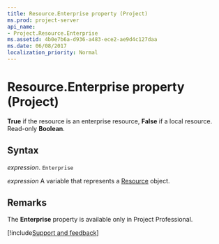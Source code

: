 ```yaml
---
title: Resource.Enterprise property (Project)
ms.prod: project-server
api_name:
- Project.Resource.Enterprise
ms.assetid: 4b0e7b6a-d936-a483-ece2-ae9d4c127daa
ms.date: 06/08/2017
localization_priority: Normal
---
```



# Resource.Enterprise property (Project)

 **True** if the resource is an enterprise resource, **False** if a local resource. Read-only **Boolean**.


## Syntax

_expression_. `Enterprise`

_expression_ A variable that represents a [Resource](./Project.Resource.md) object.


## Remarks

The  **Enterprise** property is available only in Project Professional.

[!include[Support and feedback](~/includes/feedback-boilerplate.md)]